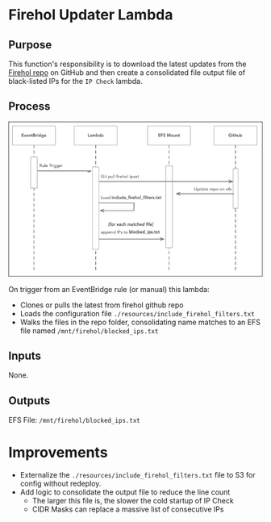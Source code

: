 # Firehol Updater Lambda

## Purpose
This function's responsibility is to download the latest updates from 
the [Firehol repo](https://github.com/firehol/blocklist-ipsets) on GitHub and then create a
consolidated file output file of black-listed IPs for the `IP Check` lambda.

## Process 
![image info](./firehol_updater_sequence.png)

On trigger from an EventBridge rule (or manual) this lambda:
* Clones or pulls the latest from firehol github repo
* Loads the configuration file `./resources/include_firehol_filters.txt`
* Walks the files in the repo folder, consolidating name matches to an EFS file named `/mnt/firehol/blocked_ips.txt`

## Inputs
None.

## Outputs 
EFS File: `/mnt/firehol/blocked_ips.txt`

# Improvements
* Externalize the `./resources/include_firehol_filters.txt` file to S3 for config without redeploy. 
* Add logic to consolidate the output file to reduce the line count
  * The larger this file is, the slower the cold startup of IP Check
  * CIDR Masks can replace a massive list of consecutive IPs
